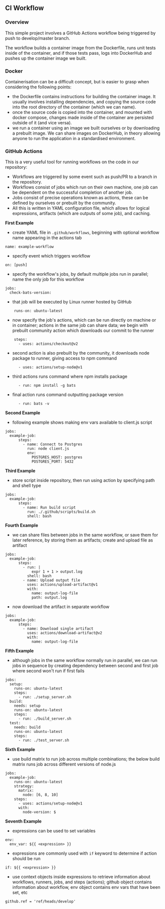 ## CI Workflow

### Overview

This simple project involves a GitHub Actions workflow being triggered by push to develop/master branch.

The workflow builds a container image from the Dockerfile, runs unit tests inside of the container, and if those tests pass, logs into DockerHub and pushes up the container image we built.

### Docker

Containerisation can be a difficult concept, but is easier to grasp when considering the following points:

- the Dockerfile contains instructions for building the container image. It usually involves installing dependencies, and copying the source code into the root directory of the container (which we can name).
- once the source code is copied into the container, and mounted with docker compose, changes made inside of the container are persisted outside of it (and vice versa).
- we run a container using an image we built ourselves or by downloading a prebuilt image. We can share images on DockerHub, in theory allowing anyone to run the application in a standardised environment.

### GitHub Actions

This is a very useful tool for running workflows on the code in our repository:

- Workflows are triggered by some event such as push/PR to a branch in the repository.
- Workflows consist of jobs which run on their own machine, one job can be dependent on the successful completion of another job.
- Jobs consist of precise operations known as actions, these can be defined by ourselves or prebuilt by the community.
- All this is written in YAML configuration file, which allows for logical expressions, artifacts (which are outputs of some job), and caching.

**First Example**

- create YAML file in `.github/workflows`, beginning with optional workflow name appearing in the actions tab

```
name: example-workflow
```

- specify event which triggers workflow

```
on: [push]
```

- specify the workflow's jobs, by default multiple jobs run in parallel; name the only job for this workflow

```
jobs:
  check-bats-version:
```

- that job will be executed by Linux runner hosted by GitHub

```
    runs-on: ubuntu-latest
```

- now specify the job's actions, which can be run directly on machine or in container; actions in the same job can share data; we begin with prebuilt community action which downloads our commit to the runner

```
    steps:
      - uses: actions/checkout@v2
```

- second action is also prebuilt by the community, it downloads node package to runner, giving access to npm command

```
      - uses: actions/setup-node@v1
```

- third actions runs command where npm installs package

```
      - run: npm install -g bats
```

- final action runs command outputting package version

```
      - run: bats -v
```

**Second Example**

- following example shows making env vars available to client.js script

```
jobs:
  example-job:
      steps:
        - name: Connect to Postgres
          run: node client.js
          env:
            POSTGRES_HOST: postgres
            POSTGRES_PORT: 5432
```

**Third Example**

- store script inside repository, then run using action by specifying path and shell type

```
jobs:
  example-job:
      steps:
        - name: Run build script
          run: ./.github/scripts/build.sh
          shell: bash
```

**Fourth Example**

- we can share files between jobs in the same workflow, or save them for later reference, by storing them as artifacts; create and upload file as artifact

```
jobs:
  example-job:
      steps:
        - run: |
            expr 1 + 1 > output.log
          shell: bash
        - name: Upload output file
          uses: actions/upload-artifact@v1
          with:
            name: output-log-file
            path: output.log
```

- now download the artifact in separate workflow

```
jobs:
  example-job:
      steps:
        - name: Download single artifact
          uses: actions/download-artifact@v2
          with:
            name: output-log-file
```

**Fifth Example**

- although jobs in the same workflow normally run in parallel, we can run jobs in sequence by creating dependency between second and first job where second won't run if first fails

```
jobs:
  setup:
    runs-on: ubuntu-latest
    steps:
      - run: ./setup_server.sh
  build:
    needs: setup
    runs-on: ubuntu-latest
    steps:
      - run: ./build_server.sh
  test:
    needs: build
    runs-on: ubuntu-latest
    steps:
      - run: ./test_server.sh
```

**Sixth Example**

- use build matrix to run job across multiple combinations; the below build matrix runs job across different versions of node.js

```
jobs:
  example-job:
    runs-on: ubuntu-latest
    strategy:
      matrix:
        node: [6, 8, 10]
    steps:
      - uses: actions/setup-node@v1
      with:
        node-version: $
```

**Seventh Example**

- expressions can be used to set variables

```
env:
  env_var: ${{ <expression> }}
```

- expressions are commonly used with `if` keyword to determine if action should be run

```
if: ${{ <expression> }}
```

- use context objects inside expressions to retrieve information about workflows, runners, jobs, and steps (actions); github object contains information about workflow, env object contains env vars that have been set, etc

```
github.ref = 'ref/heads/develop'
```
